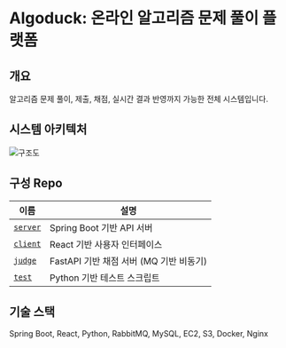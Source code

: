 # Algoduck: 온라인 알고리즘 문제 풀이 플랫폼

## 개요
알고리즘 문제 풀이, 제출, 채점, 실시간 결과 반영까지 가능한 전체 시스템입니다.

## 시스템 아키텍처
![구조도](../images/algoduck_system_architecture.png)

## 구성 Repo

| 이름 | 설명 |
|------|------|
| [`server`](https://github.com/algoduck/algoduck_server) | Spring Boot 기반 API 서버 |
| [`client`](https://github.com/algoduck/algoduck_client) | React 기반 사용자 인터페이스 |
| [`judge`](https://github.com/algoduck/algoduck_judge) | FastAPI 기반 채점 서버 (MQ 기반 비동기) |
| [`test`](https://github.com/algoduck/algoduck_test) | Python 기반 테스트 스크립트 |

## 기술 스택
Spring Boot, React, Python, RabbitMQ, MySQL, EC2, S3, Docker, Nginx
